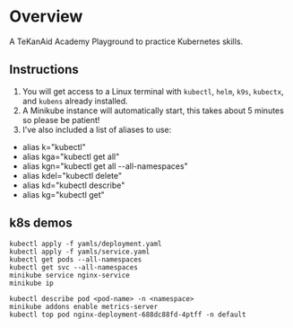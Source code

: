 # Overview
A TeKanAid Academy Playground to practice Kubernetes skills.

## Instructions

1. You will get access to a Linux terminal with `kubectl`, `helm`, `k9s`, `kubectx`, and `kubens` already installed.
2. A Minikube instance will automatically start, this takes about 5 minutes so please be patient!
3. I've also included a list of aliases to use:
- alias k="kubectl"
- alias kga="kubectl get all"
- alias kgn="kubectl get all --all-namespaces"
- alias kdel="kubectl delete"
- alias kd="kubectl describe"
- alias kg="kubectl get"

## k8s demos 

```
kubectl apply -f yamls/deployment.yaml
kubectl apply -f yamls/service.yaml 
kubectl get pods --all-namespaces
kubectl get svc --all-namespaces
minikube service nginx-service
minikube ip

kubectl describe pod <pod-name> -n <namespace>
minikube addons enable metrics-server
kubectl top pod nginx-deployment-688dc88fd-4ptff -n default
```